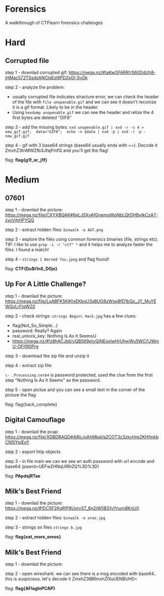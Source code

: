 # Forensics
A walkthrough of CTFlearn forensics challenges
# Hard
## Corrupted file
step 1 - downlad corrupted gif:
https://mega.nz/#!aKwGFARR!rS60DdUh8-jHMac572TSsdsANClqEsl9PD2sGl-SyDk

step 2 - analyze the problem: 
- usually corrupted file indicates stracture error, we can check the header of the file with `file unopenable.gif` and we can see it doesn't reconize it is a gif format. Likely to be in the header. 
- Using `hexdump unopenable.gif` we can see the header and relize the 4 first bytes are deleted "GIF8"

step 3 - add the missing bytes:
`
xxd unopenable.gif | xxd -r -s 4 > new_gif.gif; 
data="GIF8"; 
echo -n $data | xxd -p | xxd -r -p - new_gif.gif
`

step 4 - gif with 3 base64 strings (base64 usually ends with ==). Decode it ZmxhZ3tnMWZfb3JfajFmfQ and you'll get the flag! 

flag: **flag{g1f_or_j1f}**
# Medium
## 07601
step 1 - downlad the picture:
https://mega.nz/file/CXYXBQAK#6eLJSXvAfGnemqWpNbLQtOHBvtkCzA7-zycVjhHPYQQ

step 2 - extract hidden files:
`binwalk -e AGT.png`

step 3 - explore the files using common forensics binaries (file, strings etc). TIP: I like to use `grep -i -r "ctf" *` and it helps me to analyze faster the files. I found a match!

step 4 - `strings I Warned You.jpeg` and flag found!

flag: **CTF{Du$t1nS_D0jo}**

## Up For A Little Challenge?
step 1 - downlad the picture:
https://mega.nz/file/LoABFK5K#0sEKbsU3sBUG8zWxpBfD1bQx_JY_MuYEWQvLrFIqWZ0

step 2 - check strings:
`strings Begin\ Hack.jpg` has a few clues:
- flag{Not_So_Simple...}
- password: Really? Again
- real_unlock_key: Nothing Is As It SeemsU
- https://mega.nz/#!z8hACJbb!vQB569ptyQjNEoxIwHrUhwWu5WCj1JWmU-OFjf90Prg

step 3 - download the zip file and unzip it

step 4 - extract zip file:
 
`\- .Processing.cerb4` is password protected, used the clue from the first step "Nothing Is As It Seems" as the password.

step 5 - open pictue and you can see a small text in the corner of the picture the flag

flag: flag{hack_complete}

## Digital Camouflage
step 1 - downlad the pcap:
https://mega.nz/file/XDBDRAQD#4jRcJvAhMkaVaZCOT3z3zkyHre2KHfmkbCN5lYpiEoY

step 2 - export http objects

step 3 - in file main we can we see an auth password with url encode and base64 (pswrd=UEFwZHNqUlRhZQ%3D%3D)

flag: **PApdsjRTae**

## Milk's Best Friend
step 1 - downlad the picture:
https://mega.nz/#!DC5F2KgR!P8UotyST_6n2iW5BS1yYnum8KnU0

step 2 - extract hidden files:
`binwalk -e oreo.jpg`

step 3 - strings on files
`strings b.jpg`

flag: **flag{eat_more_oreos}**

## Milk's Best Friend
step 1 - downlad the picture:

step 2 - open wireshark:
we can see there is a msg encoded with base64.. this is suspicious. let's decode it ZmxhZ3tBRmxhZ0luUENBUH0=

flag: **flag{AFlagInPCAP}**
